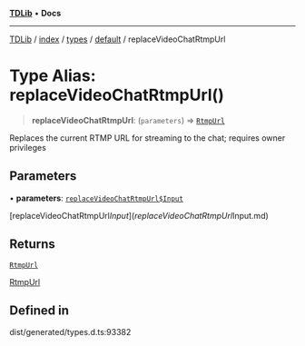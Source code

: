 [**TDLib**](../../../../../../README.md) • **Docs**

***

[TDLib](../../../../../../modules.md) / [index](../../../../../README.md) / [types](../../../README.md) / [default](../README.md) / replaceVideoChatRtmpUrl

# Type Alias: replaceVideoChatRtmpUrl()

> **replaceVideoChatRtmpUrl**: (`parameters`) => [`RtmpUrl`](RtmpUrl-1.md)

Replaces the current RTMP URL for streaming to the chat; requires owner privileges

## Parameters

• **parameters**: [`replaceVideoChatRtmpUrl$Input`](replaceVideoChatRtmpUrl$Input.md)

[replaceVideoChatRtmpUrl$Input](replaceVideoChatRtmpUrl$Input.md)

## Returns

[`RtmpUrl`](RtmpUrl-1.md)

[RtmpUrl](RtmpUrl-1.md)

## Defined in

dist/generated/types.d.ts:93382
